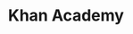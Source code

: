 ---
blog: https://www.khanacademy.org/about/blog
facebook: http://www.facebook.com/khanacademy
github: khan
guide: https://khanacademy.zendesk.com/hc/en-us/articles/202263034-What-is-Khan-Academy-s-Trademark-and-Brand-Usage-Policy-
instagram: https://www.instagram.com/khanacademy/
linkedin: https://www.linkedin.com/school/khan-academy/
logohandle: khanacademy
pinterest: https://www.pinterest.com/KhanAcademy/
sort: khanacademy
title: Khan Academy
tumblr: http://life.khanacademy.org/
twitter: khanacademy
website: https://www.khanacademy.org/
wikipedia: https://en.wikipedia.org/wiki/Khan_Academy
youtube: https://www.youtube.com/khanacademy
---